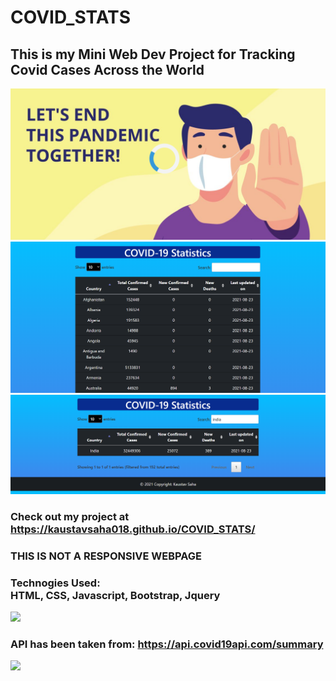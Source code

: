 # COVID_STATS
<h2> This is my Mini Web Dev Project for Tracking Covid Cases Across the World </h1>
<img src="https://github.com/kaustavsaha018/COVID_STATS/blob/main/ss1.PNG"><br>
<img src="https://github.com/kaustavsaha018/COVID_STATS/blob/main/ss2.PNG"><br>
<img src="https://github.com/kaustavsaha018/COVID_STATS/blob/main/ss3.PNG"><br>
<h3>Check out my project at <br><a href="https://kaustavsaha018.github.io/COVID_STATS/"> https://kaustavsaha018.github.io/COVID_STATS/</a></h3>
<h3>THIS IS NOT A RESPONSIVE WEBPAGE</h3>
<h3>Technogies Used: <br> HTML, CSS, Javascript, Bootstrap, Jquery</h3>
<img src="https://bushansirgur.in/wp-content/uploads/2019/05/RECEPIE-APP-1.png"><br> 
<h3>API has been taken from: <a href="https://api.covid19api.com/summary">https://api.covid19api.com/summary</a></h3>
<img src="https://covid19api.com/assets/images/image06.png?v=a96a87fa">
